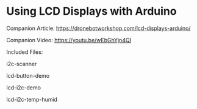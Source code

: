 # Using LCD Displays with Arduino
 
Companion Article: https://dronebotworkshop.com/lcd-displays-arduino/

Companion Video: https://youtu.be/wEbGhYjn4QI

Included Files:

i2c-scanner

lcd-button-demo

lcd-i2c-demo

lcd-i2c-temp-humid
